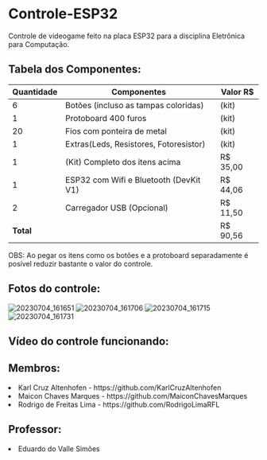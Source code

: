 # Controle-ESP32
Controle de videogame feito na placa ESP32 para a disciplina Eletrônica para Computação.

## Tabela dos Componentes:
| Quantidade | Componentes        | Valor R$ |
|------------|--------------------|----------|
| 6          | Botões (incluso as tampas coloridas)         | (kit) |
| 1          | Protoboard 400 furos              | (kit) |
| 20          | Fios com ponteira de metal       | (kit) |
| 1          | Extras(Leds, Resistores, Fotoresistor)      | (kit) |
| 1          | (Kit) Completo dos itens acima      | R$ 35,00 |
| 1          | ESP32 com Wifi e Bluetooth (DevKit V1)     | R$ 44,06 |
| 2          | Carregador USB (Opcional)         | R$ 11,50 |
| **Total**  |                    |  R$ 90,56 |

OBS: Ao pegar os itens como os botões e a protoboard separadamente é posível reduzir bastante o valor do controle.

## Fotos do controle:

![20230704_161651](https://github.com/RodrigoLimaRFL/controle-esp32/assets/118189820/0407f66d-b55f-406e-bb04-cbcae007f4e4)
![20230704_161706](https://github.com/RodrigoLimaRFL/controle-esp32/assets/118189820/a8b6fc61-c953-4762-b407-5ce5c567261b)
![20230704_161715](https://github.com/RodrigoLimaRFL/controle-esp32/assets/118189820/18b9e7ff-fa9e-4311-9a2d-a3df6bb81725)
![20230704_161731](https://github.com/RodrigoLimaRFL/controle-esp32/assets/118189820/314e24eb-1042-41b9-b723-13a5a1332983)

## Vídeo do controle funcionando:

<h2>Membros:</h2>

<li> Karl Cruz Altenhofen - https://github.com/KarlCruzAltenhofen </li>
<li> Maicon Chaves Marques - https://github.com/MaiconChavesMarques </li>
<li> Rodrigo de Freitas Lima - https://github.com/RodrigoLimaRFL </li>

<h2>Professor:</h2>

<li> Eduardo do Valle Simões </li>
